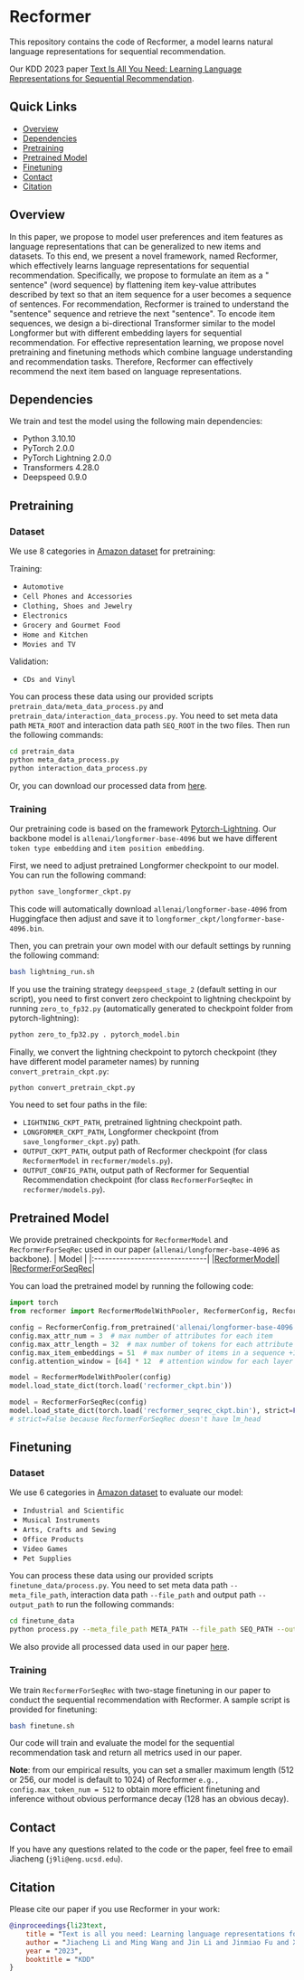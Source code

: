 # Recformer

This repository contains the code of Recformer, a model learns natural language representations for sequential
recommendation.

Our KDD 2023
paper [Text Is All You Need: Learning Language Representations for Sequential Recommendation](https://arxiv.org/abs/2305.13731).

## Quick Links

- [Overview](#overview)
- [Dependencies](#dependencies)
- [Pretraining](#pretraining)
- [Pretrained Model](#pretrained-model)
- [Finetuning](#finetuning)
- [Contact](#contact)
- [Citation](#citation)

## Overview

In this paper, we propose to model user preferences and item features as language representations that can be
generalized to new items and datasets. To this end, we present a novel framework, named Recformer, which effectively
learns language representations for sequential recommendation. Specifically, we propose to formulate an item as a "
sentence" (word sequence) by flattening item key-value attributes described by text so that an item sequence for a user
becomes a sequence of sentences. For recommendation, Recformer is trained to understand the "sentence" sequence and
retrieve the next "sentence". To encode item sequences, we design a bi-directional Transformer similar to the model
Longformer but with different embedding layers for sequential recommendation. For effective representation learning, we
propose novel pretraining and finetuning methods which combine language understanding and recommendation tasks.
Therefore, Recformer can effectively recommend the next item based on language representations.

## Dependencies

We train and test the model using the following main dependencies:

- Python 3.10.10
- PyTorch 2.0.0
- PyTorch Lightning 2.0.0
- Transformers 4.28.0
- Deepspeed 0.9.0

## Pretraining

### Dataset

We use 8 categories in [Amazon dataset](https://cseweb.ucsd.edu/~jmcauley/datasets/amazon_v2/) for pretraining:

Training:

- `Automotive`
- `Cell Phones and Accessories`
- `Clothing, Shoes and Jewelry`
- `Electronics`
- `Grocery and Gourmet Food`
- `Home and Kitchen`
- `Movies and TV`

Validation:

- `CDs and Vinyl`

You can process these data using our provided scripts `pretrain_data/meta_data_process.py`
and `pretrain_data/interaction_data_process.py`. You need to set meta data path `META_ROOT` and interaction data
path `SEQ_ROOT` in the two files. Then run the following commands:

```bash
cd pretrain_data
python meta_data_process.py
python interaction_data_process.py
```

Or, you can download our processed data
from [here](https://drive.google.com/file/d/11wTD3jMoP_Fb5SlHfKr28NIMCnG_jOpy/view?usp=sharing).

### Training

Our pretraining code is based on the framework [Pytorch-Lightning](https://lightning.ai/docs/pytorch/stable/). Our
backbone model is `allenai/longformer-base-4096` but we have different `token type embedding`
and `item position embedding`.

First, we need to adjust pretrained Longformer checkpoint to our model. You can run the following command:

```bash
python save_longformer_ckpt.py
```

This code will automatically download `allenai/longformer-base-4096` from Huggingface then adjust and save it
to `longformer_ckpt/longformer-base-4096.bin`.

Then, you can pretrain your own model with our default settings by running the following command:

```bash
bash lightning_run.sh
```

If you use the training strategy `deepspeed_stage_2` (default setting in our script), you need to first convert zero
checkpoint to lightning checkpoint by running `zero_to_fp32.py` (automatically generated to checkpoint folder from
pytorch-lightning):

```bash
python zero_to_fp32.py . pytorch_model.bin
```

Finally, we convert the lightning checkpoint to pytorch checkpoint (they have different model parameter names) by
running `convert_pretrain_ckpt.py`:

```bash
python convert_pretrain_ckpt.py
```

You need to set four paths in the file:

- `LIGHTNING_CKPT_PATH`, pretrained lightning checkpoint path.
- `LONGFORMER_CKPT_PATH`, Longformer checkpoint (from `save_longformer_ckpt.py`) path.
- `OUTPUT_CKPT_PATH`, output path of Recformer checkpoint (for class `RecformerModel` in `recformer/models.py`).
- `OUTPUT_CONFIG_PATH`, output path of Recformer for Sequential Recommendation checkpoint (for
  class `RecformerForSeqRec` in `recformer/models.py`).

## Pretrained Model

We provide pretrained checkpoints for `RecformerModel` and `RecformerForSeqRec` used in our
paper (`allenai/longformer-base-4096` as backbone).
| Model |
|:-------------------------------|
|[RecformerModel](https://drive.google.com/file/d/1aWsPLLgBaO51mPqzZrNdPmlBkMEZ-naR/view?usp=sharing)|
|[RecformerForSeqRec](https://drive.google.com/file/d/1BEboY3NxAUOBe6YwYZ_RsQ4BR6IIbl0-/view?usp=sharing)|

You can load the pretrained model by running the following code:

```python
import torch
from recformer import RecformerModelWithPooler, RecformerConfig, RecformerForSeqRec

config = RecformerConfig.from_pretrained('allenai/longformer-base-4096')
config.max_attr_num = 3  # max number of attributes for each item
config.max_attr_length = 32  # max number of tokens for each attribute
config.max_item_embeddings = 51  # max number of items in a sequence +1 for cls token
config.attention_window = [64] * 12  # attention window for each layer

model = RecformerModelWithPooler(config)
model.load_state_dict(torch.load('recformer_ckpt.bin'))

model = RecformerForSeqRec(config)
model.load_state_dict(torch.load('recformer_seqrec_ckpt.bin'), strict=False)
# strict=False because RecformerForSeqRec doesn't have lm_head
```

## Finetuning

### Dataset

We use 6 categories in [Amazon dataset](https://cseweb.ucsd.edu/~jmcauley/datasets/amazon_v2/) to evaluate our model:

- `Industrial and Scientific`
- `Musical Instruments`
- `Arts, Crafts and Sewing`
- `Office Products`
- `Video Games`
- `Pet Supplies`

You can process these data using our provided scripts `finetune_data/process.py`. You need to set meta data
path `--meta_file_path`, interaction data path `--file_path` and output path `--output_path` to run the following
commands:

```bash
cd finetune_data
python process.py --meta_file_path META_PATH --file_path SEQ_PATH --output_path OUTPUT_FOLDER
```

We also provide all processed data used in our
paper [here](https://drive.google.com/file/d/123AHjsvZFTeT_Mhfb81eMHvnE8fbsFi3/view?usp=sharing).

### Training

We train `RecformerForSeqRec` with two-stage finetuning in our paper to conduct the sequential recommendation with
Recformer. A sample script is provided for finetuning:

```bash
bash finetune.sh
```

Our code will train and evaluate the model for the sequential recommendation task and return all metrics used in our
paper.

<strong>Note</strong>: from our empirical results, you can set a smaller maximum length (512 or 256, our model is
default to 1024) of Recformer `e.g., config.max_token_num = 512` to obtain more efficient finetuning and inference
without obvious performance decay (128 has an obvious decay).

## Contact

If you have any questions related to the code or the paper, feel free to email Jiacheng (`j9li@eng.ucsd.edu`).

## Citation

Please cite our paper if you use Recformer in your work:

```bibtex
@inproceedings{li23text,
    title = "Text is all you need: Learning language representations for sequential recommendation",
    author = "Jiacheng Li and Ming Wang and Jin Li and Jinmiao Fu and Xin Shen and Jingbo Shang and Julian McAuley",
    year = "2023",
    booktitle = "KDD"
}
```
